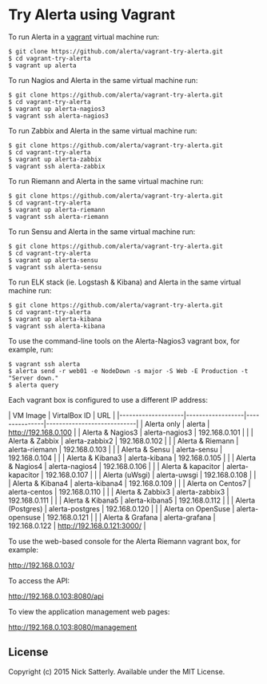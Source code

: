 Try Alerta using Vagrant
========================

To run Alerta in a [vagrant](https://www.vagrantup.com/) virtual machine run:

```
$ git clone https://github.com/alerta/vagrant-try-alerta.git
$ cd vagrant-try-alerta
$ vagrant up alerta
```

To run Nagios and Alerta in the same virtual machine run:
```
$ git clone https://github.com/alerta/vagrant-try-alerta.git
$ cd vagrant-try-alerta
$ vagrant up alerta-nagios3
$ vagrant ssh alerta-nagios3
```

To run Zabbix and Alerta in the same virtual machine run:
```
$ git clone https://github.com/alerta/vagrant-try-alerta.git
$ cd vagrant-try-alerta
$ vagrant up alerta-zabbix
$ vagrant ssh alerta-zabbix
```

To run Riemann and Alerta in the same virtual machine run:
```
$ git clone https://github.com/alerta/vagrant-try-alerta.git
$ cd vagrant-try-alerta
$ vagrant up alerta-riemann
$ vagrant ssh alerta-riemann
```

To run Sensu and Alerta in the same virtual machine run:
```
$ git clone https://github.com/alerta/vagrant-try-alerta.git
$ cd vagrant-try-alerta
$ vagrant up alerta-sensu
$ vagrant ssh alerta-sensu
```

To run ELK stack (ie. Logstash & Kibana) and Alerta in the same virtual machine run:
```
$ git clone https://github.com/alerta/vagrant-try-alerta.git
$ cd vagrant-try-alerta
$ vagrant up alerta-kibana
$ vagrant ssh alerta-kibana
```

To use the command-line tools on the Alerta-Nagios3 vagrant box, for example, run:

```
$ vagrant ssh alerta
$ alerta send -r web01 -e NodeDown -s major -S Web -E Production -t "Server down."
$ alerta query
```

Each vagrant box is configured to use a different IP address:

| VM Image           | VirtalBox ID     | URL            |
|--------------------|------------------|---------------|----------------------------|
| Alerta only        | alerta           | http://192.168.0.100                      |
| Alerta & Nagios3   | alerta-nagios3   | 192.168.0.101 |                            |
| Alerta & Zabbix    | alerta-zabbix2   | 192.168.0.102 |                            |
| Alerta & Riemann   | alerta-riemann   | 192.168.0.103 |                            |
| Alerta & Sensu     | alerta-sensu     | 192.168.0.104 |                            |
| Alerta & Kibana3   | alerta-kibana    | 192.168.0.105 |                            |
| Alerta & Nagios4   | alerta-nagios4   | 192.168.0.106 |                            |
| Alerta & kapacitor | alerta-kapacitor | 192.168.0.107 |                            |
| Alerta (uWsgi)     | alerta-uwsgi     | 192.168.0.108 |                            |
| Alerta & Kibana4   | alerta-kibana4   | 192.168.0.109 |                            |
| Alerta on Centos7  | alerta-centos    | 192.168.0.110 |                            |
| Alerta & Zabbix3   | alerta-zabbix3   | 192.168.0.111 |                            |
| Alerta & Kibana5   | alerta-kibana5   | 192.168.0.112 |                            |
| Alerta (Postgres)  | alerta-postgres  | 192.168.0.120 |                            |
| Alerta on OpenSuse | alerta-opensuse  | 192.168.0.121 |                            |
| Alerta & Grafana   | alerta-grafana   | 192.168.0.122 | http://192.168.0.121:3000/ |

To use the web-based console for the Alerta Riemann vagrant box, for example:

http://192.168.0.103/

To access the API:

http://192.168.0.103:8080/api

To view the application management web pages:

http://192.168.0.103:8080/management

License
-------

Copyright (c) 2015 Nick Satterly. Available under the MIT License.
